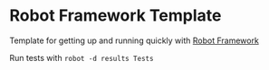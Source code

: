 # Robot Framework Template

Template for getting up and running quickly with [Robot Framework](https://robotframework.org/?tab=1#getting-started)

Run tests with `robot -d results Tests`